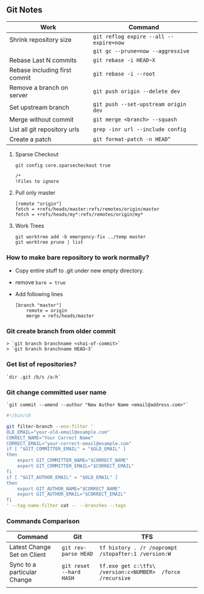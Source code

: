 ## Git Notes

| Work                          | Command                                |
| ----------------------------- | -------------------------------------- |
| Shrink repository size        | `git reflog expire --all --expire=now` |
|                               | `git gc --prune=now --aggressive`      |
| Rebase Last N commits         | `git rebase -i HEAD~X`                 |
| Rebase including first commit | `git rebase -i --root`                 |
| Remove a branch on server     | `git push origin --delete dev`         |
| Set upstream branch           | `git push --set-upstream origin dev`   |
| Merge without commit          | `git merge <branch> --squash`          |
| List all git repository urls  | `grep -inr url --include config`       |
| Create a patch                | `git format-patch -n HEAD^`            |

1. Sparse Checkout

    `git config core.sparsecheckout true`

    ```
    /*
    !Files to ignore
    ```

6. Pull only master
    ```
    [remote "origin"]
    fetch = +refs/heads/master:refs/remotes/origin/master
    fetch = +refs/heads/my*:refs/remotes/origin/my*
    ```

7. Work Trees

    ```
    git worktree add -b emergency-fix ../temp master
    git worktree prune | list
    ```

### How to make bare repository to work normally?

* Copy entire stuff to .git under new empty directory.
* remove `bare = true`
* Add following lines

    ``` text
    [branch "master"]
        remote = origin
        merge = refs/heads/master
    ```

### Git create branch from older commit

    > `git branch branchname <sha1-of-commit>`
    > `git branch branchname HEAD~3`

### Get list of repositories?

    `dir .git /b/s /a:h`

### Git change committed user name

    `git commit --amend --author "New Author Name <email@address.com>"`

```bash
#!/bin/sh

git filter-branch --env-filter '
OLD_EMAIL="your-old-email@example.com"
CORRECT_NAME="Your Correct Name"
CORRECT_EMAIL="your-correct-email@example.com"
if [ "$GIT_COMMITTER_EMAIL" = "$OLD_EMAIL" ]
then
    export GIT_COMMITTER_NAME="$CORRECT_NAME"
    export GIT_COMMITTER_EMAIL="$CORRECT_EMAIL"
fi
if [ "$GIT_AUTHOR_EMAIL" = "$OLD_EMAIL" ]
then
    export GIT_AUTHOR_NAME="$CORRECT_NAME"
    export GIT_AUTHOR_EMAIL="$CORRECT_EMAIL"
fi
' --tag-name-filter cat -- --branches --tags
```

### Commands Comparison

| Command                     | Git                     | TFS                                                         |
| --------------------------- | ----------------------- | ----------------------------------------------------------- |
| Latest Change Set on Client | `git rev-parse HEAD`    | `tf history . /r /noprompt /stopafter:1 /version:W`         |
| Sync to a particular Change | `git reset --hard HASH` | `tf.exe get c:\tfs\  /version:c<NUMBER>  /force /recursive` |
|                             |                         |                                                             |
